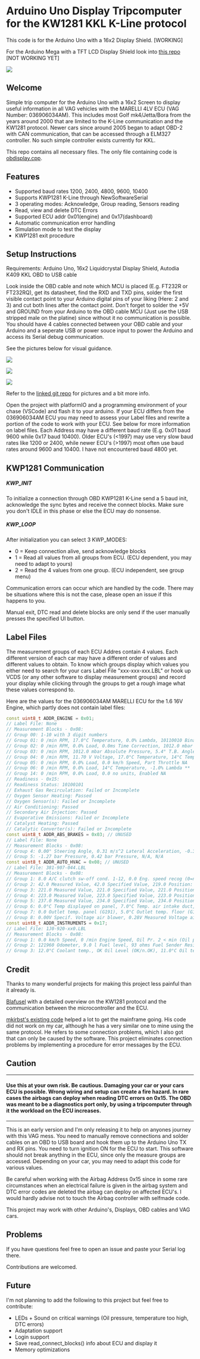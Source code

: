# Arduino Uno Display Tripcomputer for the KW1281 KKL K-Line protocol

This code is for the Arduino Uno with a 16x2 Display Shield. [WORKING]

For the Arduino Mega with a TFT LCD Display Shield look into [this repo](https://github.com/RXTX4816/OBD-KKL-KW1281-ARDUINO-TFTLCD-TRIPCOMPUTER) [NOT WORKING YET]

![](assets/obdisplay.gif)

## Welcome
Simple trip computer for the Arduino Uno with a 16x2 Screen to display useful information in all VAG vehicles with the MARELLI 4LV ECU (VAG Number: 036906034AM). This includes most Golf mk4/Jetta/Bora from the years around 2000 that are limited to the K-Line communication and the KW1281 protocol. Newer cars since around 2005 began to adapt OBD-2 with CAN communication, that can be accessed through a ELM327 controller. No such simple controller exists currently for KKL.

This repo contains all necessary files. The only file containing code is [obdisplay.cpp](src/obdisplay.cpp). 

## Features
- Supported baud rates 1200, 2400, 4800, 9600, 10400
- Supports KWP1281 K-Line through NewSoftwareSerial
- 3 operating modes: Acknowledge, Group reading, Sensors reading
- Read, view and delete DTC Errors
- Supported ECU addr 0x01(engine) and 0x17(dashboard)
- Automatic communication error handling
- Simulation mode to test the display
- KWP1281 exit procedure

## Setup Instructions
Requirements: Arduino Uno, 16x2 Liquidcrystal Display Shield, Autodia K409 KKL OBD to USB cable

Look inside the OBD cable and note which MCU is placed (E.g. FT232R or FT232RQ), get its datasheet, find the RXD and TXD pins, solder the first visible contact point to your Arduino digital pins of your liking (Here: 2 and 3) and cut both lines after the contact point. Don't forget to solder the +5V and GROUND from your Arduino to the OBD cable MCU (Just use the USB stripped male on the platine) since without it no communication is possible. You should have 4 cables connected between your OBD cable and your Arduino and a seperate USB or power souce input to power the Arduino and access its Serial debug communication.

See the pictures below for visual guidance.

![](assets/FT232RQ_pinout.jpg)

![](assets/InkedKKL-cable-back_edited.jpg)

![](assets/InkedKKL-cable-front_edited.jpg)

Refer to the [linked git repo](https://github.com/mkirbst/lupo-gti-tripcomputer-kw1281) for pictures and a bit more info. 

Open the project with platformIO and a programming environment of your chase (VSCode) and flash it to your arduino. If your ECU differs from the 036906034AM ECU you may need to assess your Label files and rewrite a portion of the code to work with your ECU. See below for more information on label files. Each Address may have a different baud rate (E.g. 0x01 baud 9600 while 0x17 baud 10400). Older ECU's (<1997) may use very slow baud rates like 1200 or 2400, while newer ECU's (>1997) most often use baud rates around 9600 and 10400. I have not encountered baud 4800 yet.

## KWP1281 Communication

##### KWP_INIT
To initialize a connection through OBD KWP1281 K-Line send a 5 baud init, acknowledge the sync bytes and receive the connect blocks. Make sure you don't IDLE in this phase or else the ECU may do nonsense.

##### KWP_LOOP
After initialization you can select 3 KWP_MODES: 
- 0 = Keep connection alive, send acknowledge blocks
- 1 = Read all values from all groups from ECU. (ECU dependent, you may need to adapt to yours)
- 2 = Read the 4 values from one group. (ECU independent, see group menu)

Communication errors can occur which are handled by the code. There may be situations where this is not the case, please open an issue if this happens to you.

Manual exit, DTC read and delete blocks are only send if the user manually presses the specified UI button.


## Label Files
The measurement groups of each ECU Addres contain 4 values. Each different version of each car may have a different order of values and different values to obtain. To know which groups display which values you either need to search for your cars Label File "xxx-xxx-xxx.LBL" or hook up VCDS (or any other software to display measurement groups) and record your display while clicking through the groups to get a rough image what these values correspond to.

Here are the values for the 036906034AM MARELLI ECU for the 1.6 16V Engine, which partly does not contain label files:
```cpp
const uint8_t ADDR_ENGINE = 0x01;
// Label File: None
// Measurement Blocks - 0x08:
// Group 00: 1-10 with 3 digit numbers
// Group 01: 0 /min RPM, 17.0°C Temperature, 0.0% Lambda, 10110010 Binary Bits **
// Group 02: 0 /min RPM, 0.0% Load, 0.0ms Time Correction, 1012.0 mbar Absolute Pressure
// Group 03: 0 /min RPM, 1012.0 mbar Absolute Pressure, 5.4° T.B. Angle, 0.0° Steering Angle **
// Group 04: 0 /min RPM, 11.70 V Voltage, 17.0°C Temperature, 14°C Temperature **
// Group 05: 0 /min RPM, 0.0% Load, 0.0 km/h Speed, Part Throttle NA
// Group 06: 0 /min RPM, 0.0% Load, 14°C Temperature, -1.0% Lambda **
// Group 14: 0 /min RPM, 0.0% Load, 0.0 no units, Enabled NA
// Readiness - 0x15:
// Readiness Status: 10100101
// Exhaust Gas Recirculation: Failed or Incomplete
// Oxygen Sensor Heating: Passed
// Oxygen Sensor(s): Failed or Incomplete
// Air Conditioning: Passed
// Secondary Air Injection: Passed
// Evaporative Emissions: Failed or Incomplete
// Catalyst Heating: Passed
// Catalytic Converter(s): Failed or Incomplete
const uint8_t ADDR_ABS_BRAKES = 0x03; // UNUSED
// Label File: None
// Measurement Blocks - 0x08:
// Group 4: 0.00° Steering Angle, 0.31 m/s^2 Lateral Acceleration, -0.36°/s Turn Rate, N/A
// Group 5: -1.27 bar Pressure, 0.42 bar Pressure, N/A, N/A
const uint8_t ADDR_AUTO_HVAC = 0x08; // UNUSED
// Label File: 381-907-044.LBL
// Measurement Blocks - 0x08:
// Group 1: 8.0 A/C clutch sw-off cond. 1-12, 0.0 Eng. speed recog (0=no, 1=yes), 0.0 km/h Road Speed, 121.0 Standing time (0-240min.)
// Group 2: 42.0 Measured Value, 42.0 Specified Value, 219.0 Position: air supply cooled, 42.0 Position: air supply heated
// Group 3: 221.0 Measured Value, 221.0 Specified Value, 221.0 Position: air flow to panel, 40.0 Position: air flow to footwell
// Group 4: 223.0 Measured Value, 223.0 Specified Value, 223.0 Position: air flow to footwell, 39.0 Position: air flow to defroster
// Group 5: 237.0 Measured Value, 234.0 Specified Value, 234.0 Position: fresh air, 30.0 Position: recirculating
// Group 6: 0.0°C Temp displayed on panel, 7.0°C Temp. air intake duct, 0.0°C Outside air temperature, 0.0% Sun photo sensor (0-120%)
// Group 7: 0.0 Outlet temp. panel (G191), 5.0°C Outlet temp. floor (G192), 3.0°C Panel temp. near LCD (G56), 0.0 n/a
// Group 8: 0.00V Specif. Voltage air blower, 0.28V Measured Voltage air blower, 12.18V Measured Voltage A/C clutch, 0.0 no units
const uint8_t ADDR_INSTRUMENTS = 0x17;
// Label File: 1J0-920-xx0.LBL
// Measurement Blocks - 0x08:
// Group 1: 0.0 km/h Speed, 0 /min Engine Speed, Oil Pr. 2 < min (Oil pressure 0.9 bar), 21:50 Time
// Group 2: 121960 Odometer, 9.0 l Fuel level, 93 ohms Fuel Sender Resistance, 0.0°C Ambient Temperature
// Group 3: 12.0°C Coolant temp., OK Oil Level (OK/n.OK), 11.0°C Oil temp, N/A
```

## Credit
Thanks to many wonderful projects for making this project less painful than it already is.

[Blafusel](https://www.blafusel.de/obd/obd2_kw1281.html) with a detailed overview on the KW1281 protocol and the communication between the microcontroller and the ECU.

[mkirbst's existing code](https://github.com/mkirbst/lupo-gti-tripcomputer-kw1281) helped a lot to get the  mainframe going. His code did not work on my car, although he has a very similar one to mine using the same protocol. He refers to some connection problems, which I also got that can only be caused by the software. This project eliminates connection problems by implementing a procedure for error messages by the ECU. 

## Caution


------------------------------------------------------------
#### Use this at your own risk. Be cautious. Damaging your car or your cars ECU is possible. Wrong wiring and setup can create a fire hazard. In rare cases the airbags can deploy when reading DTC errors on 0x15. The OBD was meant to be a diagnostics port only, by using a tripcomputer through it the workload on the ECU increases.  
------------------------------------------
This is an early version and I'm only releasing it to help on anyones journey with this VAG mess. You need to manually remove connections and solder cables on an OBD to USB board and hook them up to the Arduino Uno TX and RX pins. You need to turn ignition ON for the ECU to start. This software should not break anything in the ECU, since only the measure groups are accessed. Depending on your car, you may need to adapt this code for various values. 

Be careful when working with the Airbag Address 0x15 since in some rare circumstances when an electrical failure is given in the airbag system and DTC error codes are deleted the airbag can deploy on affected ECU's. I would hardly advise not to touch the Airbag controller with selfmade code.

This project may work with other Arduino's, Displays, OBD cables and VAG cars.

## Problems

If you have questions feel free to open an issue and paste your Serial log there. 

Contributions are welcomed. 

## Future
I'm not planning to add the following to this project but feel free to contribute:
- LEDs + Sound on critical warnings (Oil pressure, temperature too high, DTC errors)
- Adaptation support
- Login support
- Save read_connect_blocks() info about ECU and display it
- Memory optimizations



